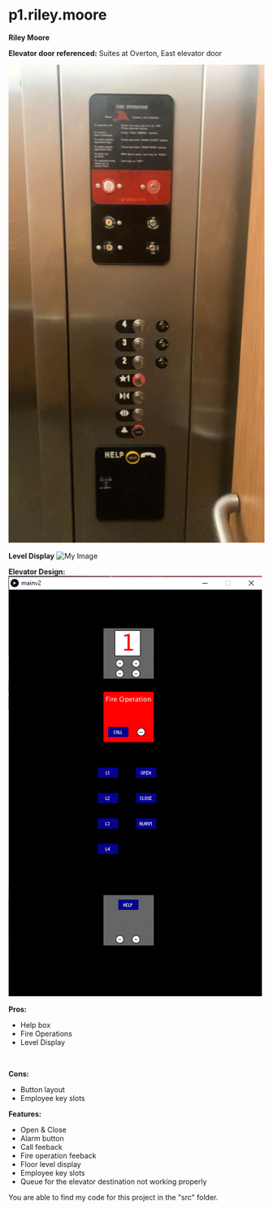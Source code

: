 # p1.riley.moore
**Riley Moore**

**Elevator door referenced:** Suites at Overton, East elevator door <br />

![My Image](elevator.jpg)

**Level Display**
![My Image](levelDisplay.gif)

**Elevator Design:**
![My Image](elevatorDesign.gif)

**Pros:** <br />
- Help box
- Fire Operations
- Level Display<br />
<br />

**Cons:** <br />
- Button layout
- Employee key slots


**Features:** <br />
- Open & Close
- Alarm button
- Call feeback
- Fire operation feeback
- Floor level display
- Employee key slots
- Queue for the elevator destination not working properly

You are able to find my code for this project in the "src" folder.
